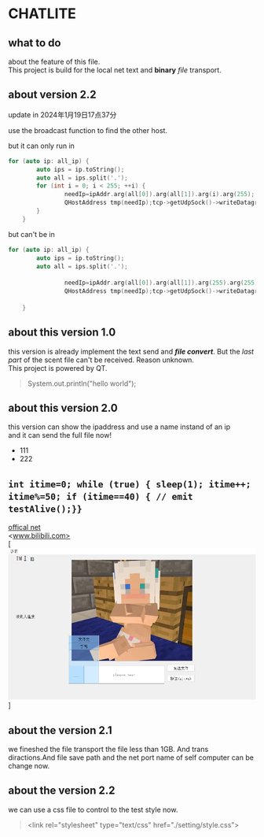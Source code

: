# CHATLITE

## what to do

about the feature of this file.  
This project is build for the local net text and **binary** *file* transport.

## about version 2.2

update in 2024年1月19日17点37分

use the broadcast function to find the other host.

but it can only run in

```c++ 
for (auto ip: all_ip) {
        auto ips = ip.toString();
        auto all = ips.split('.');
        for (int i = 0; i < 255; ++i) {
                needIp=ipAddr.arg(all[0]).arg(all[1]).arg(i).arg(255);
                QHostAddress tmp(needIp);tcp->getUdpSock()->writeDatagram("hello", tmp, this->port);
        }
    }
```

but can't be in

```c++
for (auto ip: all_ip) {
        auto ips = ip.toString();
        auto all = ips.split('.');
        
                needIp=ipAddr.arg(all[0]).arg(all[1]).arg(255).arg(255);
                QHostAddress tmp(needIp);tcp->getUdpSock()->writeDatagram("hello", tmp, this->port);
        
    }
```

## about this version 1.0

this version is already implement the text send and ***file convert***. But the
*last part* of the scent file can't be received. Reason unknown.  
This project is powered by QT.

> System.out.println("hello world");

## about this version 2.0

this version can show the ipaddress and use a name instand of an ip  
and it can send the full file now!

* 111
* 222

``int itime=0;
while (true)
{
sleep(1);
itime++;
itime%=50;
if (itime==40)
{
// emit testAlive();}}
``
---
[offical net](http://124.222.232.23:8080/firstweb/register.html)  
<www.bilibili.com>  
[![nothing](mainwindow.png)]

## about the version 2.1

we fineshed the file transport the file less than 1GB. And trans diractions.And file
save path and the net port name of self computer can be change now.

## about the version 2.2

we can use a css file to control to the test style now.
> &lt;link rel="stylesheet" type="text/css" href="./setting/style.css"&gt;

